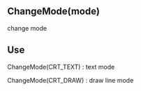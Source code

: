 ## ChangeMode(mode) ##

change mode

## Use ##
ChangeMode(CRT\_TEXT) : text mode

ChangeMode(CRT\_DRAW) : draw line mode